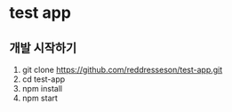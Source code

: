 # test app

## 개발 시작하기

1. git clone
https://github.com/reddresseson/test-app.git
1. cd test-app
1. npm install
1. npm start